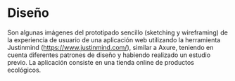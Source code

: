 # Diseño

Son algunas imágenes del prototipado sencillo (sketching y wireframing) de la experiencia de usuario de una aplicación web utilizando la herramienta Justinmind (​https://www.justinmind.com/​), similar a Axure, teniendo en cuenta diferentes patrones de diseño y habiendo realizado un estudio previo.
La aplicación consiste en una tienda online de productos ecológicos.